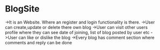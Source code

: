 # BlogSite
->It is an Website. Where an register and login functionality is there.
->User can create,update or delete there own blog 
->User can visit other users profile where they can see date of joining, list of blog posted by user etc 
->User can like or dislike the blog 
->Every blog has comment section where comments and reply can be done 

